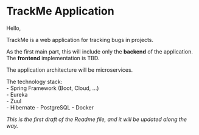 # **TrackMe Application**

Hello,

TrackMe is a web application for tracking bugs in projects.

As the first main part, this will include only the **backend** of the application. The **frontend** implementation is TBD.

The application architecture will be microservices. 

The technology stack:  
    - Spring Framework (Boot, Cloud, ...)  
    - Eureka  
    - Zuul  
    - Hibernate
    - PostgreSQL
    - Docker

_This is the first draft of the Readme file, and it will be updated along the way._
